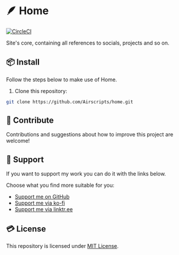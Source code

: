 # 🪶 Home
[![CircleCI](https://dl.circleci.com/status-badge/img/gh/airscripts/home/tree/main.svg?style=svg)](https://dl.circleci.com/status-badge/redirect/gh/airscripts/home/tree/main)

Site's core, containing all references to socials, projects and so on.

## 📦 Install
Follow the steps below to make use of Home.

1. Clone this repository:
```bash
git clone https://github.com/Airscripts/home.git
```

## 🤝 Contribute
Contributions and suggestions about how to improve this project are welcome!

## 💚 Support
If you want to support my work you can do it with the links below.

Choose what you find more suitable for you:  
- [Support me on GitHub](https://github.com/sponsors/Airscripts)
- [Support me via ko-fi](https://ko-fi.com/airscript)
- [Support me via linktr.ee](https://linktr.ee/airscript)

## 💳 License  
This repository is licensed under [MIT License](https://github.com/Airscripts/emdees/blob/main/LICENSE).
